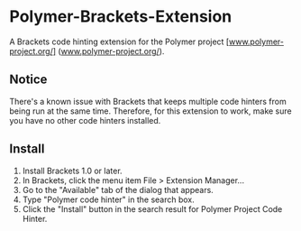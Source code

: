 # Polymer-Brackets-Extension
A Brackets code hinting extension for the Polymer project [www.polymer-project.org/] (www.polymer-project.org/).

## Notice
 There's a known issue with Brackets that keeps multiple code hinters from being run at the same time. Therefore, for this extension to work, make sure you have no other code hinters installed. 
 
## Install

1. Install Brackets 1.0 or later.
2. In Brackets, click the menu item File > Extension Manager...
3. Go to the "Available" tab of the dialog that appears.
4. Type "Polymer code hinter" in the search box.
5. Click the "Install" button in the search result for Polymer Project Code Hinter.
